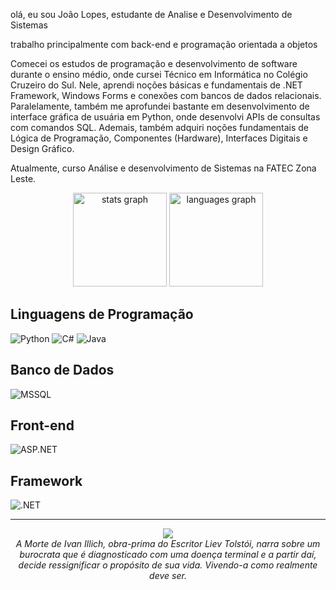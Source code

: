 olá, eu sou João Lopes, estudante de Analise e Desenvolvimento de Sistemas

trabalho principalmente com back-end e programação orientada a objetos

Comecei os estudos de programação e desenvolvimento de software durante o ensino médio, onde cursei Técnico em Informática no Colégio Cruzeiro do Sul. Nele, aprendi noções básicas e fundamentais de .NET Framework, Windows Forms e conexões com bancos de dados relacionais. Paralelamente, também me aprofundei bastante em desenvolvimento de interface gráfica de usuária em Python, onde desenvolvi APIs de consultas com comandos SQL.
Ademais, também adquiri noções fundamentais de Lógica de Programação, Componentes (Hardware), Interfaces Digitais e Design Gráfico.

Atualmente, curso Análise e desenvolvimento de Sistemas na FATEC Zona Leste.


<div align="center">
  <img src="https://github-readme-stats.vercel.app/api?username=jlopsx&hide_title=false&hide_rank=false&show_icons=true&include_all_commits=true&count_private=true&disable_animations=false&theme=dracula&locale=en&hide_border=false&order=1" height="150" alt="stats graph"  />
  <img src="https://github-readme-stats.vercel.app/api/top-langs?username=jlopsx&locale=en&hide_title=false&layout=compact&card_width=320&langs_count=5&theme=dracula&hide_border=false&order=2" height="150" alt="languages graph"  />
</div>

## Linguagens de Programação

![Python](https://img.shields.io/badge/-Python-blue?style=flat-square&logo=python&logoColor=white)
![C#](https://img.shields.io/badge/-C%23-purple?style=flat-square&logo=c-sharp&logoColor=white)
![Java](https://img.shields.io/badge/-Java-orange?style=flat-square&logo=java&logoColor=white)

## Banco de Dados

![MSSQL](https://img.shields.io/badge/-MSSQL-red?style=flat-square&logo=microsoft-sql-server&logoColor=white)

## Front-end

![ASP.NET](https://img.shields.io/badge/-ASP.NET-purple?style=flat-square&logo=.net&logoColor=white)

## Framework

![.NET](https://img.shields.io/badge/-.NET-purple?style=flat-square&logo=.net&logoColor=white)


<hr>

<div align="center">
  <img src="https://media0.giphy.com/media/26DNe7M8Ax1wTUz4c/giphy.gif">
</div>

<div align="center">
  <em>A Morte de Ivan Illich, obra-prima do Escritor Liev Tolstói, narra sobre um burocrata que é diagnosticado com uma doença terminal e a partir daí, decide ressignificar o propósito de sua vida. Vivendo-a como realmente deve ser.</em>
</div>
